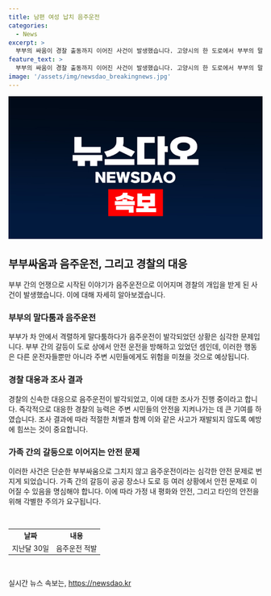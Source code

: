 ```yaml
---
title: 남편 여성 납치 음주운전
categories:
  - News
excerpt: >
  부부의 싸움이 경찰 출동까지 이어진 사건이 발생했습니다. 고양시의 한 도로에서 부부의 말다툼을 목격한 시민이 남편의 음주운전을 의심해 신고했는데, 경찰이 출동하여 조사한 결과 음주운전이 확인됐습니다. 더욱 이상한 점은 신고 내용과 실제 상황이 일치하지 않았다는 점인데, 남편이 운전하고 있을 때의 신고가 나왔지만 실제로는 아내가 운전을 하고 있었습니다. 남편은 순찰차를 보고 운전자를 바꾼 것으로 밝혀졌고, 혈중 알코올 농도는 면허 취소 수준이었습니다. 경찰은 남편을 음주운전 혐의로 입건하여 조사 중에 있습니다.
feature_text: >
  부부의 싸움이 경찰 출동까지 이어진 사건이 발생했습니다. 고양시의 한 도로에서 부부의 말다툼을 목격한 시민이 남편의 음주운전을 의심해 신고했는데, 경찰이 출동하여 조사한 결과 음주운전이 확인됐습니다. 더욱 이상한 점은 신고 내용과 실제 상황이 일치하지 않았다는 점인데, 남편이 운전하고 있을 때의 신고가 나왔지만 실제로는 아내가 운전을 하고 있었습니다. 남편은 순찰차를 보고 운전자를 바꾼 것으로 밝혀졌고, 혈중 알코올 농도는 면허 취소 수준이었습니다. 경찰은 남편을 음주운전 혐의로 입건하여 조사 중에 있습니다.
image: '/assets/img/newsdao_breakingnews.jpg'
---
```


<p><img src="/assets/img/newsdao_breakingnews.jpg" alt="firstkoreanews 속보" /></p>

<h2 data-ke-size="size26">부부싸움과 음주운전, 그리고 경찰의 대응</h2>

<p data-ke-size="size16">부부 간의 언쟁으로 시작된 이야기가 음주운전으로 이어지며 경찰의 개입을 받게 된 사건이 발생했습니다. 이에 대해 자세히 알아보겠습니다.</p>

<h3>부부의 말다툼과 음주운전</h3>

<p data-ke-size="size16">부부가 차 안에서 격렬하게 말다툼하다가 음주운전이 발각되었던 상황은 심각한 문제입니다. 부부 간의 갈등이 도로 상에서 안전 운전을 방해하고 있었던 셈인데, 이러한 행동은 다른 운전자들뿐만 아니라 주변 시민들에게도 위험을 미쳤을 것으로 예상됩니다.</p>

<h3>경찰 대응과 조사 결과</h3>

<p data-ke-size="size16">경찰의 신속한 대응으로 음주운전이 발각되었고, 이에 대한 조사가 진행 중이라고 합니다. 즉각적으로 대응한 경찰의 능력은 주변 시민들의 안전을 지켜나가는 데 큰 기여를 하였습니다. 조사 결과에 따라 적절한 처벌과 함께 이와 같은 사고가 재발되지 않도록 예방에 힘쓰는 것이 중요합니다.</p>

<h3>가족 간의 갈등으로 이어지는 안전 문제</h3>

<p data-ke-size="size16">이러한 사건은 단순한 부부싸움으로 그치지 않고 음주운전이라는 심각한 안전 문제로 번지게 되었습니다. 가족 간의 갈등이 공공 장소나 도로 등 여러 상황에서 안전 문제로 이어질 수 있음을 명심해야 합니다. 이에 따라 가정 내 평화와 안전, 그리고 타인의 안전을 위해 각별한 주의가 요구됩니다.</p>

<p data-ke-size="size16">&nbsp;</p>

<table>
    <tbody>
        <tr>
            <td style="text-align: center; height: 17px;"><b>날짜</b></td>
            <td style="text-align: center; height: 17px;"><b>내용</b></td>
        </tr>
        <tr>
            <td style="text-align: center; height: 17px;">지난달 30일</td>
            <td style="text-align: center; height: 17px;">음주운전 적발</td>
        </tr>
    </tbody>
</table>

<p data-ke-size="size16">&nbsp;</p>
실시간 뉴스 속보는, <a href="https://newsdao.kr" rel="dofollow">https://newsdao.kr</a>


